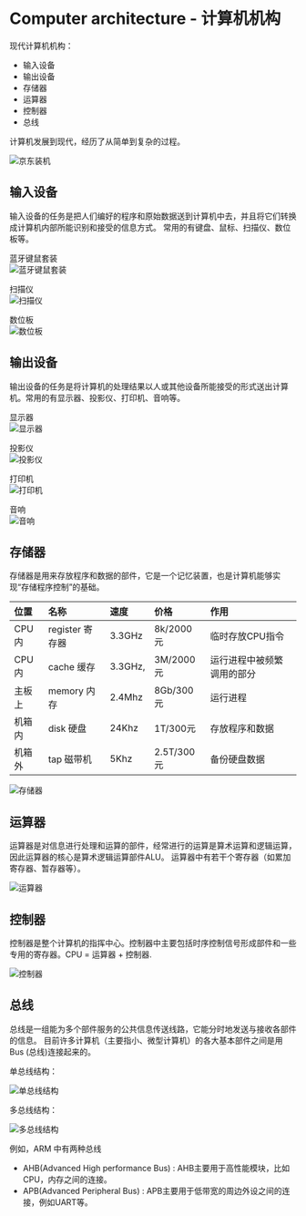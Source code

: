 # Computer architecture - 计算机机构

现代计算机机构：
* 输入设备
* 输出设备
* 存储器
* 运算器
* 控制器
* 总线

计算机发展到现代，经历了从简单到复杂的过程。

![京东装机](resource/images/diy-jd.png)

## 输入设备

输入设备的任务是把人们编好的程序和原始数据送到计算机中去，并且将它们转换成计算机内部所能识别和接受的信息方式。
常用的有键盘、鼠标、扫描仪、数位板等。

蓝牙键鼠套装   
![蓝牙键鼠套装](resource/images/keyboard-logitech-mk345.jpg)

扫描仪   
![扫描仪](resource/images/scanner-epson-ds-510.jpg)

数位板   
![数位板](resource/images/digitalpanel-wacom-ctl671.jpg)

## 输出设备

输出设备的任务是将计算机的处理结果以人或其他设备所能接受的形式送出计算机。常用的有显示器、投影仪、打印机、音响等。

显示器   
![显示器](resource/images/monitor-dell-up2715k.jpg)

投影仪   
![投影仪](resource/images/projector-benq-ms3081.png)

打印机   
![打印机](resource/images/printer-hp-m1136.jpg)

音响   
![音响](resource/images/speaker-edifier-s1000.gif)

## 存储器

存储器是用来存放程序和数据的部件，它是一个记忆装置，也是计算机能够实现“存储程序控制”的基础。

|位置|名称|速度|价格|作用|
|:---|:---|:---|:---|:---|
|CPU内|register 寄存器|3.3GHz|8k/2000元|临时存放CPU指令|
|CPU内|cache 缓存|3.3GHz,|3M/2000元|运行进程中被频繁调用的部分|
|主板上|memory 内存|2.4Mhz|8Gb/300元|运行进程|
|机箱内|disk 硬盘|24Khz|1T/300元|存放程序和数据|
|机箱外|tap 磁带机|5Khz|2.5T/300元|备份硬盘数据|

![存储器](resource/images/StorageHierarchy.jpg)

## 运算器

运算器是对信息进行处理和运算的部件，经常进行的运算是算术运算和逻辑运算，因此运算器的核心是算术逻辑运算部件ALU。
运算器中有若干个寄存器（如累加寄存器、暂存器等）。

![运算器](resource/images/运算器.png)

## 控制器

控制器是整个计算机的指挥中心。控制器中主要包括时序控制信号形成部件和一些专用的寄存器。CPU = 运算器 + 控制器.

![控制器](resource/images/控制器.png)

## 总线

总线是一组能为多个部件服务的公共信息传送线路，它能分时地发送与接收各部件的信息。
目前许多计算机（主要指小、微型计算机）的各大基本部件之间是用 Bus (总线)连接起来的。
          
单总线结构：

![单总线结构](resource/images/单总线结构.png)

多总线结构：

![多总线结构](resource/images/多总线结构.png)

例如，ARM 中有两种总线
* AHB(Advanced High performance Bus) : AHB主要用于高性能模块，比如CPU，内存之间的连接。
* APB(Advanced Peripheral Bus) : APB主要用于低带宽的周边外设之间的连接，例如UART等。